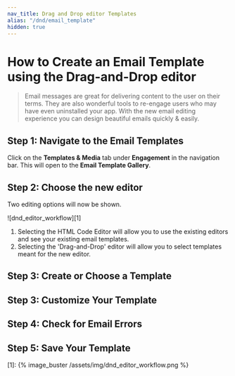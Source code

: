 ```yaml
---
nav_title: Drag and Drop editor Templates
alias: "/dnd/email_template"
hidden: true
---
```


# How to Create an Email Template using the Drag-and-Drop editor

> Email messages are great for delivering content to the user on their terms. They are also wonderful tools to re-engage users who may have even uninstalled your app. With the new email editing experience you can design beautiful emails quickly & easily.


## Step 1: Navigate to the Email Templates
Click on the __Templates & Media__ tab under __Engagement__ in the navigation bar. This will open to the __Email Template Gallery__.

## Step 2: Choose the new editor
Two editing options will now be shown.  

![dnd_editor_workflow][1]

1. Selecting the HTML Code Editor will allow you to use the existing editors and see your existing email templates.
2. Selecting the 'Drag-and-Drop' editor will allow you to select templates meant for the new editor.

## Step 3: Create or Choose a Template


## Step 3: Customize Your Template

## Step 4: Check for Email Errors

## Step 5: Save Your Template


[1]: {% image_buster /assets/img/dnd_editor_workflow.png %}
